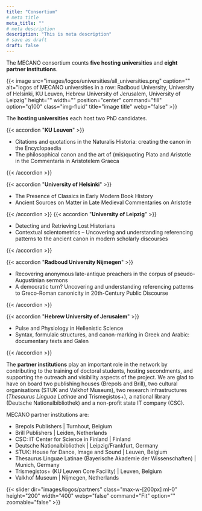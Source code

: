 ```yaml
---
title: "Consortium"
# meta title
meta_title: ""
# meta description
description: "This is meta description"
# save as draft
draft: false
---
```


The MECANO consortium counts **five hosting universities** and **eight partner institutions**. 

{{< image src="images/logos/universities/all_universities.png" caption="" alt="logos of MECANO universities in a row: Radboud University, University of Helsinki, KU Leuven, Hebrew University of Jerusalem, University of Leipzig" height="" width="" position="center" command="fill" option="q100" class="img-fluid" title="image title"  webp="false" >}}


The **hosting universities** each host two PhD candidates. 


{{< accordion "**KU Leuven**" >}}

- Citations and quotations in the Naturalis Historia: creating the canon in the Encyclopaedia
- The philosophical canon and the art of (mis)quoting Plato and Aristotle in the Commentaria in Aristotelem Graeca

{{< /accordion >}}

{{< accordion "**University of Helsinki**" >}}

- The Presence of Classics in Early Modern Book History
- Ancient Sources on Matter in Late Medieval Commentaries on Aristotle

{{< /accordion >}}
{{< accordion "**University of Leipzig**" >}}

- Detecting and Retrieving Lost Historians
- Contextual scientometrics – Uncovering and understanding referencing patterns to the ancient canon in modern scholarly discourses

{{< /accordion >}}

{{< accordion "**Radboud University Nijmegen**" >}}

- Recovering anonymous late-antique preachers in the corpus of pseudo-Augustinian sermons
- A democratic turn? Uncovering and understanding referencing patterns to Greco-Roman canonicity in 20th-Century Public Discourse

{{< /accordion >}}

{{< accordion "**Hebrew University of Jerusalem**" >}}

- Pulse and Physiology in Hellenistic Science
- Syntax, formulaic structures, and canon-marking in Greek and Arabic: documentary texts and Galen

{{< /accordion >}}


The **partner institutions** play an important role in the network by contributing to the training of doctoral students, hosting secondments, and supporting the outreach and visibility aspects of the project. We are glad to have on board two publishing houses (Brepols and Brill), two cultural organisations (STUK and Valkhof Museum), two research infrastructures (*Thesaurus Linguae Latinae* and Trismegistos+), a national library (Deutsche Nationalbibliothek) and a non-profit state IT company (CSC). 

MECANO partner institutions are:

- Brepols Publishers | Turnhout, Belgium
- Brill Publishers | Leiden, Netherlands
- CSC: IT Center for Science in Finland | Finland
- Deutsche Nationalbibliothek | Leipzig/Frankfurt, Germany
- STUK: House for Dance, Image and Sound | Leuven, Belgium
- Thesaurus Linguae Latinae (Bayerische Akademie der Wissenschaften) | Munich, Germany
- Trismegistos+ (KU Leuven Core Facility) | Leuven, Belgium
- Valkhof Museum | Nijmegen, Netherlands

<!--
{{< slider dir="images/logos/partners" class="max-w-[200] ml-0" height="200" width="400" webp="false" command="Fit" option="" zoomable="false" >}}
-->
<!--
{{< slider dir="images/logos/partners" class="max-h-[200] ml-0" height="200" width="400" webp="false" command="Fit" option="" zoomable="false" >}}
-->
{{< slider dir="images/logos/partners" class="max-w-[200px] ml-0" height="200" width="400" webp="false" command="Fit" option="" zoomable="false" >}}

